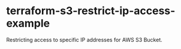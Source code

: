 # terraform-s3-restrict-ip-access-example
Restricting access to specific IP addresses for AWS S3 Bucket.
